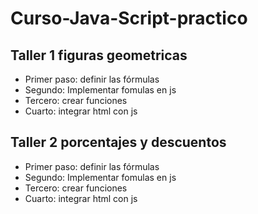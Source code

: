 # Curso-Java-Script-practico


## Taller 1 figuras geometricas

- Primer paso: definir las fórmulas
- Segundo: Implementar fomulas en js
- Tercero: crear funciones
- Cuarto: integrar html con js

## Taller 2 porcentajes y descuentos
- Primer paso: definir las fórmulas
- Segundo: Implementar fomulas en js
- Tercero: crear funciones
- Cuarto: integrar html con js